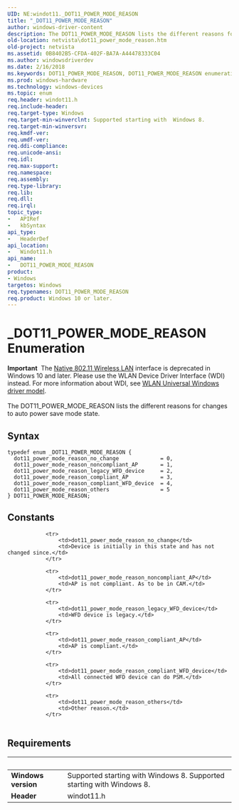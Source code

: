 ```yaml
---
UID: NE:windot11._DOT11_POWER_MODE_REASON
title: "_DOT11_POWER_MODE_REASON"
author: windows-driver-content
description: The DOT11_POWER_MODE_REASON lists the different reasons for changes to auto power save mode state.
old-location: netvista\dot11_power_mode_reason.htm
old-project: netvista
ms.assetid: 0B8402B5-CFDA-402F-BA7A-A44478333C04
ms.author: windowsdriverdev
ms.date: 2/16/2018
ms.keywords: DOT11_POWER_MODE_REASON, DOT11_POWER_MODE_REASON enumeration [Network Drivers Starting with Windows Vista], _DOT11_POWER_MODE_REASON, dot11_power_mode_reason_compliant_AP, dot11_power_mode_reason_compliant_WFD_device, dot11_power_mode_reason_legacy_WFD_device, dot11_power_mode_reason_no_change, dot11_power_mode_reason_noncompliant_AP, dot11_power_mode_reason_others, netvista.dot11_power_mode_reason, windot11/DOT11_POWER_MODE_REASON, windot11/dot11_power_mode_reason_compliant_AP, windot11/dot11_power_mode_reason_compliant_WFD_device, windot11/dot11_power_mode_reason_legacy_WFD_device, windot11/dot11_power_mode_reason_no_change, windot11/dot11_power_mode_reason_noncompliant_AP, windot11/dot11_power_mode_reason_others
ms.prod: windows-hardware
ms.technology: windows-devices
ms.topic: enum
req.header: windot11.h
req.include-header: 
req.target-type: Windows
req.target-min-winverclnt: Supported starting with  Windows 8.
req.target-min-winversvr: 
req.kmdf-ver: 
req.umdf-ver: 
req.ddi-compliance: 
req.unicode-ansi: 
req.idl: 
req.max-support: 
req.namespace: 
req.assembly: 
req.type-library: 
req.lib: 
req.dll: 
req.irql: 
topic_type:
-	APIRef
-	kbSyntax
api_type:
-	HeaderDef
api_location:
-	Windot11.h
api_name:
-	DOT11_POWER_MODE_REASON
product:
- Windows
targetos: Windows
req.typenames: DOT11_POWER_MODE_REASON
req.product: Windows 10 or later.
---
```


# _DOT11_POWER_MODE_REASON Enumeration
<div class="alert"><b>Important</b>  The <a href="https://msdn.microsoft.com/library/windows/hardware/ff560689">Native 802.11 Wireless LAN</a> interface is deprecated in Windows 10 and later. Please use the WLAN Device Driver Interface (WDI) instead. For more information about WDI, see <a href="https://msdn.microsoft.com/6EF92E34-7BC9-465E-B05D-2BCB29165A18">WLAN Universal Windows driver model</a>.</div><div> </div>The DOT11_POWER_MODE_REASON lists the different reasons for changes to auto power save mode  state.

## Syntax
````
typedef enum _DOT11_POWER_MODE_REASON { 
  dot11_power_mode_reason_no_change             = 0,
  dot11_power_mode_reason_noncompliant_AP       = 1,
  dot11_power_mode_reason_legacy_WFD_device     = 2,
  dot11_power_mode_reason_compliant_AP          = 3,
  dot11_power_mode_reason_compliant_WFD_device  = 4,
  dot11_power_mode_reason_others                = 5
} DOT11_POWER_MODE_REASON;
````

## Constants

<table>
            
                <tr>
                    <td>dot11_power_mode_reason_no_change</td>
                    <td>Device is initially in this state and has not changed since.</td>
                </tr>
            
                <tr>
                    <td>dot11_power_mode_reason_noncompliant_AP</td>
                    <td>AP is not compliant. As to be in CAM.</td>
                </tr>
            
                <tr>
                    <td>dot11_power_mode_reason_legacy_WFD_device</td>
                    <td>WFD device is legacy.</td>
                </tr>
            
                <tr>
                    <td>dot11_power_mode_reason_compliant_AP</td>
                    <td>AP is compliant.</td>
                </tr>
            
                <tr>
                    <td>dot11_power_mode_reason_compliant_WFD_device</td>
                    <td>All connected WFD device can do PSM.</td>
                </tr>
            
                <tr>
                    <td>dot11_power_mode_reason_others</td>
                    <td>Other reason.</td>
                </tr>
</table>


## Requirements
| &nbsp; | &nbsp; |
| ---- |:---- |
| **Windows version** | Supported starting with  Windows 8. Supported starting with  Windows 8. |
| **Header** | windot11.h |